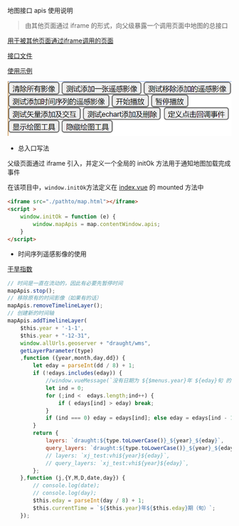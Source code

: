 地图接口 apis 使用说明

> 由其他页面通过 iframe 的形式，向父级暴露一个调用页面中地图的总接口

[用于被其他页面通过iframe调用的页面](./../public/map.html)

[接口文件](./../public/lib/index/apis.js)

[使用示例](./../public/testMapIframe.html)

![](./pic/apis01.jpg)

- 总入口写法

父级页面通过 iframe 引入，并定义一个全局的 initOk 方法用于通知地图加载完成事件

在该项目中，```window.initOk```方法定义在 [index.vue](./../src/views/index.vue) 的 mounted 方法中

```html
<iframe src="./pathto/map.html"></iframe>
<script >
    window.initOk = function (e) {
        window.mapApis = map.contentWindow.apis;
    }
</script>
```

- 时间序列遥感影像的使用

[干旱指数](./../src/views/遥感监测/干旱指数/)

```javascript
// 时间是一直在流动的，因此有必要先暂停时间
mapApis.stop();
// 移除原有的时间影像（如果有的话）
mapApis.removeTimelineLayer();
// 创建新的时间轴
mapApis.addTimelineLayer(
    $this.year + '-1-1',
    $this.year + "-12-31",
    window.allUrls.geoserver + "draught/wms",
    getLayerParameter(type)
    ,function ({year,month,day,dd}) {
        let eday = parseInt(dd / 8) + 1;
        if (!edays.includes(eday)) {
            //window.vueMessage(`没有日期为 ${$menus.year}年 ${eday}旬 的影像`,'info');
            let ind = 0;
            for (;ind <  edays.length;ind++) {
                if ( edays[ind] > eday) break;
            }
            if (ind === 0) eday = edays[ind]; else eday = edays[ind - 1];
        }
        return {
            layers: `draught:${type.toLowerCase()}_${year}_${eday}`,
            query_layers: `draught:${type.toLowerCase()}_${year}_${eday}`,
            // layers: `xj_test:vhi${year}${eday}`,
            // query_layers: `xj_test:vhi${year}${eday}`,
        };
    },function (j,{Y,M,D,date,day}) {
        // console.log(date);
        // console.log(day);
        $this.eday = parseInt(day / 8) + 1;
        $this.currentTime = `${$this.year}年${$this.eday}期（旬）`;
    });
```

